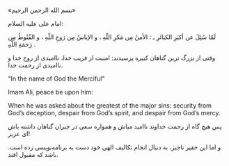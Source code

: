 «بسم الله الرحمن الرحیم»

امام على عليه السلام: 

لَمّا سُئِلَ عن أكبَرِ الكبائرِ ـ : الأمنُ مِن مَكرِ اللّهِ ، و الإياسُ مِن رَوحِ اللّهِ ، و القُنُوطُ مِن رَحمَةِ اللّهِ .

وقتی از بزرگ ترین گناهان کبیره پرسیدند: امنیت از فریب خدا، ناامیدی از روح خدا و ناامیدی از رحمت خدا.

"In the name of God the Merciful"

Imam Ali, peace be upon him:

When he was asked about the greatest of the major sins: security from God’s deception, despair from God’s spirit, and despair from God’s mercy.

پس هیچ گاه از رحمت خداوند ناامید مباش و همواره سعی در جبران گناهان داشته باش ای عزیز!

و اما این حقیر ناجیز، به دنیال انجام تکالیف الهی خود دست به برنامه‌نویسی زده است. باشد که مقبول افتد.
